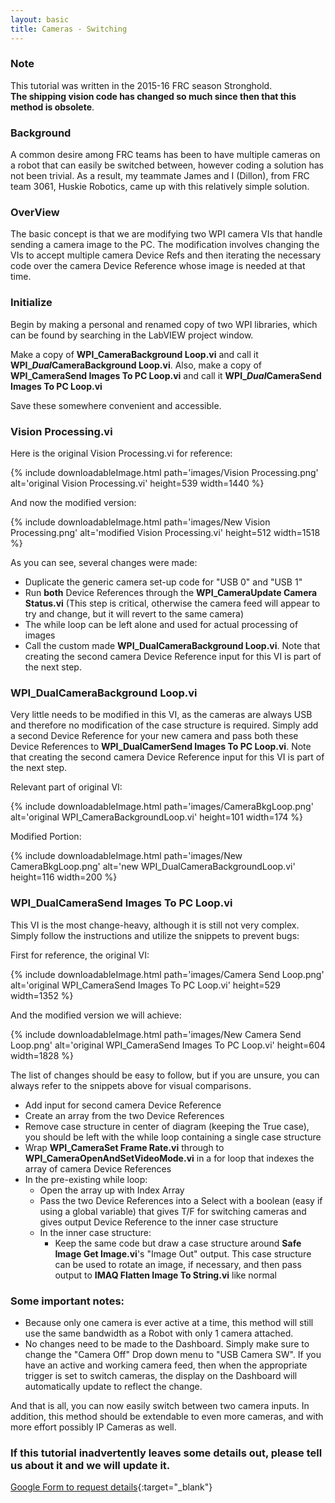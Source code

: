 ```yaml
---
layout: basic
title: Cameras - Switching
---
```



### Note

This tutorial was written in the 2015-16 FRC season Stronghold.<br/>
**The shipping vision code has changed so much since then that this method is obsolete**.

### Background

A common desire among FRC teams has been to have multiple cameras on a robot that can easily be switched between, however coding a solution has not been trivial.  As a result, my teammate James and I (Dillon), from FRC team 3061, Huskie Robotics, came up with this relatively simple solution.

### OverView

The basic concept is that we are modifying two WPI camera VIs that handle sending a camera image to the PC.  The modification involves changing the VIs to accept multiple camera Device Refs and then iterating the necessary code over the camera Device Reference whose image is needed at that time.

### Initialize

Begin by making a personal and renamed copy of two WPI libraries, which can be found by searching in the LabVIEW project window.

Make a copy of **WPI_CameraBackground Loop.vi** and call it **WPI_*Dual*CameraBackground Loop.vi**.  Also, make a copy of **WPI_CameraSend Images To PC Loop.vi** and call it **WPI_*Dual*CameraSend Images To PC Loop.vi**

Save these somewhere convenient and accessible.

### Vision Processing.vi

Here is the original Vision Processing.vi for reference:

{% include downloadableImage.html path='images/Vision Processing.png' alt='original Vision Processing.vi' height=539 width=1440 %}

And now the modified version:

{% include downloadableImage.html path='images/New Vision Processing.png' alt='modified Vision Processing.vi' height=512 width=1518 %}

As you can see, several changes were made:
* Duplicate the generic camera set-up code for "USB 0" and "USB 1"
* Run **both** Device References through the **WPI_CameraUpdate Camera Status.vi** (This step is critical, otherwise the camera feed will appear to try and change, but it will revert to the same camera)
* The while loop can be left alone and used for actual processing of images
* Call the custom made **WPI_DualCameraBackground Loop.vi**. Note that creating the second camera Device Reference input for this VI is part of the next step.


### WPI_DualCameraBackground Loop.vi

Very little needs to be modified in this VI, as the cameras are always USB and therefore no modification of the case structure is required.  Simply add a second Device Reference for your new camera and pass both these Device References to **WPI_DualCamerSend Images To PC Loop.vi**. Note that creating the second camera Device Reference input for this VI is part of the next step.

Relevant part of original VI:

{% include downloadableImage.html path='images/CameraBkgLoop.png' alt='original WPI_CameraBackgroundLoop.vi' height=101 width=174 %}

Modified Portion:

{% include downloadableImage.html path='images/New CameraBkgLoop.png' alt='new WPI_DualCameraBackgroundLoop.vi' height=116 width=200 %}

### WPI_DualCameraSend Images To PC Loop.vi

This VI is the most change-heavy, although it is still not very complex. Simply follow the instructions and utilize the snippets to prevent bugs:

First for reference, the original VI:

{% include downloadableImage.html path='images/Camera Send Loop.png' alt='original WPI_CameraSend Images To PC Loop.vi' height=529 width=1352 %}

And the modified version we will achieve:

{% include downloadableImage.html path='images/New Camera Send Loop.png' alt='original WPI_CameraSend Images To PC Loop.vi' height=604 width=1828 %}

The list of changes should be easy to follow, but if you are unsure, you can always refer to the snippets above for visual comparisons.

* Add input for second camera Device Reference
* Create an array from the two Device References
* Remove case structure in center of diagram (keeping the True case), you should be left with the while loop containing a single case structure
* Wrap **WPI_CameraSet Frame Rate.vi** through to **WPI_CameraOpenAndSetVideoMode.vi** in a for loop that indexes the array of camera Device References
* In the pre-existing while loop:
	* Open the array up with Index Array
	* Pass the two Device References into a Select with a boolean (easy if using a global variable) that gives T/F for switching cameras and gives output Device Reference to the inner case structure
	* In the inner case structure:
		* Keep the same code but draw a case structure around **Safe Image Get Image.vi**'s "Image Out" output.  This case structure can be used to rotate an image, if necessary, and then pass output to **IMAQ Flatten Image To String.vi** like normal
		
### Some important notes:

* Because only one camera is ever active at a time, this method will still use the same bandwidth as a Robot with only 1 camera attached.
* No changes need to be made to the Dashboard. Simply make sure to change the "Camera Off" Drop down menu to "USB Camera SW".  If you have an active and working camera feed, then when the appropriate trigger is set to switch cameras, the display on the Dashboard will automatically update to reflect the change.


And that is all, you can now easily switch between two camera inputs.  In addition, this method should be extendable to even more cameras, and with more effort possibly IP Cameras as well.

### If this tutorial inadvertently leaves some details out, please tell us about it and we will update it.

[Google Form to request details](https://docs.google.com/forms/d/1sQwJFJFLU3ba5wuePyZgG3o_NjIneZ9Z5VDUgXnpDS8/viewform?usp=send_form){:target="_blank"}
